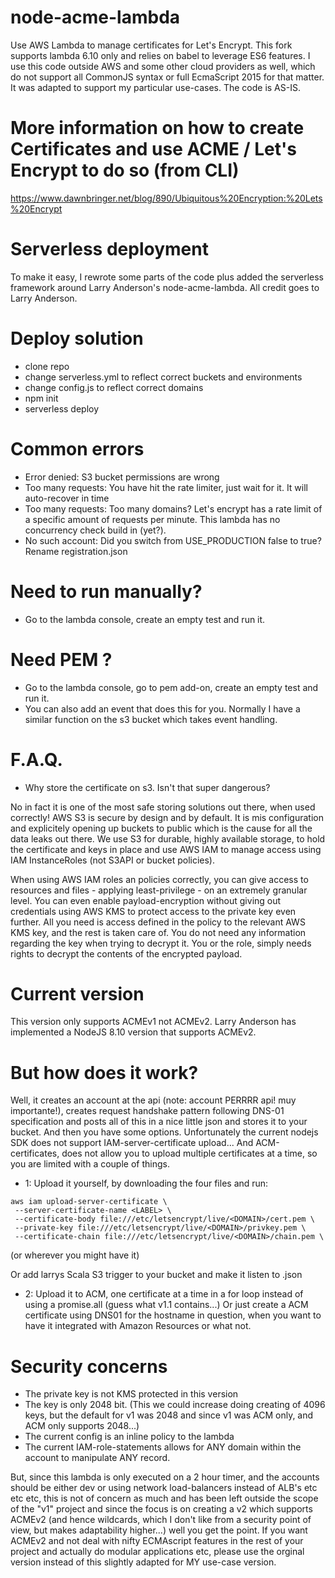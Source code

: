 # node-acme-lambda
Use AWS Lambda to manage certificates for Let's Encrypt. This fork supports lambda 6.10 only and relies on babel to leverage ES6 features. I use this code outside AWS and some other cloud providers as well, which do not support all CommonJS syntax or full EcmaScript 2015 for that matter. It was adapted to support my particular use-cases. The code is AS-IS.

# More information on how to create Certificates and use ACME / Let's Encrypt to do so (from CLI)
https://www.dawnbringer.net/blog/890/Ubiquitous%20Encryption:%20Lets%20Encrypt

# Serverless deployment

To make it easy, I rewrote some parts of the code plus added the serverless framework around Larry Anderson's node-acme-lambda.
All credit goes to Larry Anderson.

# Deploy solution
- clone repo
- change serverless.yml to reflect correct buckets and environments
- change config.js to reflect correct domains
- npm init
- serverless deploy

# Common errors
- Error denied: S3 bucket permissions are wrong
- Too many requests: You have hit the rate limiter, just wait for it. It will auto-recover in time
- Too many requests: Too many domains? Let's encrypt has a rate limit of a specific amount of requests per minute. This lambda has no concurrency check build in (yet?).
- No such account: Did you switch from USE_PRODUCTION false to true? Rename registration.json

# Need to run manually?
- Go to the lambda console, create an empty test and run it. 

# Need PEM ?
- Go to the lambda console, go to pem add-on, create an empty test and run it.
- You can also add an event that does this for you. Normally I have a similar function on the s3 bucket which takes event handling.

# F.A.Q.
- Why store the certificate on s3. Isn't that super dangerous?

No in fact it is one of the most safe storing solutions out there, when used correctly! AWS S3 is secure by design and by default. It is mis configuration and explicitely opening up buckets to public which is the cause for all the data leaks out there. We use S3 for durable, highly available storage, to hold the certificate and keys in place and use AWS IAM to manage access using IAM InstanceRoles (not S3API or bucket policies). 

When using AWS IAM roles an policies correctly, you can give access to resources and files - applying least-privilege - on an extremely granular level. You can even enable payload-encryption without giving out credentials using AWS KMS to protect access to the private key even further. All you need is access defined in the policy to the relevant AWS KMS key, and the rest is taken care of. You do not need any information regarding the key when trying to decrypt it. You or the role, simply needs rights to decrypt the contents of the encrypted payload.

# Current version
This version only supports ACMEv1 not ACMEv2. Larry Anderson has implemented a NodeJS 8.10 version that supports ACMEv2. 

# But how does it work?
Well, it creates an account at the api (note: account PERRRR api! muy importante!), creates request handshake pattern following DNS-01 specification and posts all of this in a nice little json and stores it to your bucket. And then you have some options. Unfortunately the current nodejs SDK does not support IAM-server-certificate upload... And ACM-certificates, does not allow you to upload multiple certificates at a time, so you are limited with a couple of things.

- 1: Upload it yourself, by downloading the four files and run:

```
aws iam upload-server-certificate \
 --server-certificate-name <LABEL> \
 --certificate-body file:///etc/letsencrypt/live/<DOMAIN>/cert.pem \
 --private-key file:///etc/letsencrypt/live/<DOMAIN>/privkey.pem \
 --certificate-chain file:///etc/letsencrypt/live/<DOMAIN>/chain.pem \
```

(or wherever you might have it)

Or add larrys Scala S3 trigger to your bucket and make it listen to .json

- 2: Upload it to ACM, one certificate at a time in a for loop instead of using a promise.all (guess what v1.1 contains...) Or just create a ACM certificate using DNS01 for the hostname in question, when you want to have it integrated with Amazon Resources or what not.

# Security concerns
- The private key is not KMS protected in this version
- The key is only 2048 bit. (This we could increase doing creating of 4096 keys, but the default for v1 was 2048 and since v1 was ACM only, and ACM only supports 2048...)
- The current config is an inline policy to the lambda
- The current IAM-role-statements allows for ANY domain within the account to manipulate ANY record.

But, since this lambda is only executed on a 2 hour timer, and the accounts should be either dev or using network load-balancers instead of ALB's etc etc etc, this is not of concern as much and has been left outside the scope of the "v1" project and since the focus is on creating a v2 which supports ACMEv2 (and hence wildcards, which I don't like from a security point of view, but makes adaptability higher...) well you get the point. If you want ACMEv2 and not deal with nifty ECMAscript features in the rest of your project and actually do modular applications etc, please use the orginal version instead of this slightly adapted for MY use-case version.
